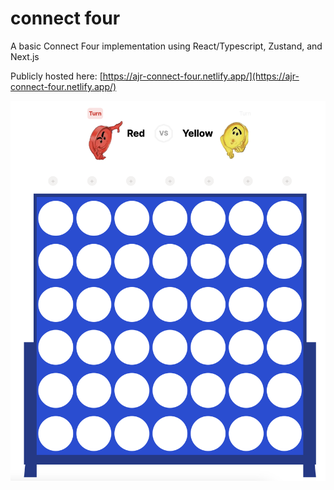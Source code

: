 # connect four

A basic Connect Four implementation using React/Typescript, Zustand, and Next.js

Publicly hosted here: [https://ajr-connect-four.netlify.app/](https://ajr-connect-four.netlify.app/)

![app preview](./_docs/app.png)
